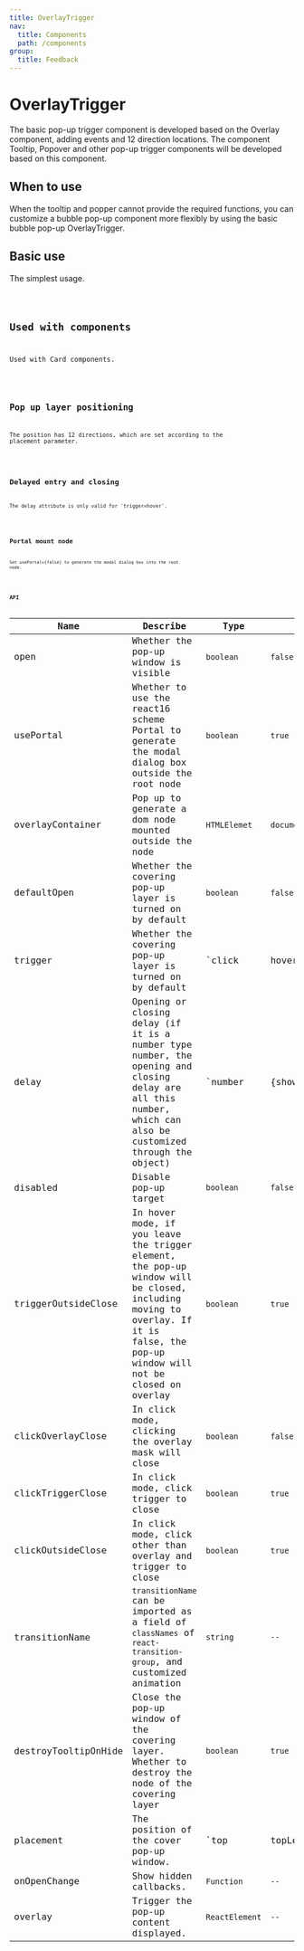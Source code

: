 ```yaml
---
title: OverlayTrigger
nav:
  title: Components
  path: /components
group:
  title: Feedback
---
```


# OverlayTrigger

The basic pop-up trigger component is developed based on the Overlay component, adding events and 12 direction locations. The component Tooltip, Popover and other pop-up trigger components will be developed based on this component.

## When to use

When the tooltip and popper cannot provide the required functions, you can customize a bubble pop-up component more flexibly by using the basic bubble pop-up OverlayTrigger.

## Basic use

The simplest usage.

<code src='./demo/basic.tsx' />

## Used with components

Used with Card components.

<code src='./demo/withcomp.tsx' />

## Pop up layer positioning

The position has 12 directions, which are set according to the placement parameter.

<code src='./demo/placement.tsx' />

## Delayed entry and closing

The delay attribute is only valid for 'trigger=hover'.

<code src='./demo/delay.tsx'/>

## Portal mount node

Set usePortal={false} to generate the modal dialog box into the root node.

<code src='./demo/noPortal.tsx' />

## API

| Name        | Describe      | Type                                       | default   |
| ----------- | ---------------- | ------------------------------------------ | --------- |
| open        | Whether the pop-up window is visible         | `boolean`         | `false` |
| usePortal    | Whether to use the react16 scheme Portal to generate the modal dialog box outside the root node         | `boolean`                                  | `true`   |
| overlayContainer      | Pop up to generate a dom node mounted outside the node   | `HTMLElemet`                   | `document.body`   |
| defaultOpen     | Whether the covering pop-up layer is turned on by default         | `boolean`                                  | `false`   |
| trigger        | Whether the covering pop-up layer is turned on by default         | `click|hover|focus` | `hover`   |
| delay | Opening or closing delay (if it is a number type number, the opening and closing delay are all this number, which can also be customized through the object)    | `number|{show?:number,hide?:number}`                                | ``   |
| disabled | Disable pop-up target | `boolean`                                 | `false`      |
| triggerOutsideClose     | In hover mode, if you leave the trigger element, the pop-up window will be closed, including moving to overlay. If it is false, the pop-up window will not be closed on overlay  | `boolean` | `true`    |
| clickOverlayClose | In click mode, clicking the overlay mask will close | `boolean`        |`false` |
| clickTriggerClose | In click mode, click trigger to close        | `boolean`        | `true`    |
| clickOutsideClose | In click mode, click other than overlay and trigger to close        | `boolean`        | `true`    |
| transitionName | `transitionName` can be imported as a field of `classNames` of `react-transition-group`, and customized animation  | `string`   | `--`  |
| destroyTooltipOnHide | Close the pop-up window of the covering layer. Whether to destroy the node of the covering layer | `boolean`        | `true`    |
| placement	 | The position of the cover pop-up window.        | `top|topLeft|topRight|left|leftTop|leftBottom|right|rightTop|rightBottom|bottom|bottomLeft|bottomRight`        | `top`    |
| onOpenChange | 	Show hidden callbacks.| `Function`        | `--`    |
| overlay | 	Trigger the pop-up content displayed. | `ReactElement`        | `--`    |